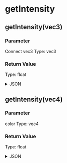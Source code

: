 # getIntensity

## getIntensity(vec3)

### Parameter

Connect vec3
  Type: vec3

### Return Value

  Type: float

<details><summary>JSON</summary>

```
{
  "Type": "getIntensity(vec3)",
  "Name": "getIntensity(vec3)",
  "Category": 1,
  "InputPins": [
    {
      "Connection": null,
      "Id": "Connect vec3",
      "Type": "vec3"
    }
  ],
  "OutputPins": [
    {
      "Id": "",
      "Type": "float"
    }
  ]
}
```

</details>

## getIntensity(vec4)

### Parameter

color
  Type: vec4

### Return Value

  Type: float

<details><summary>JSON</summary>

```
{
  "Type": "getIntensity(vec4)",
  "Name": "getIntensity(vec4)",
  "Category": 1,
  "InputPins": [
    {
      "Connection": null,
      "Id": "color",
      "Type": "vec4"
    }
  ],
  "OutputPins": [
    {
      "Id": "",
      "Type": "float"
    }
  ]
}
```

</details>

